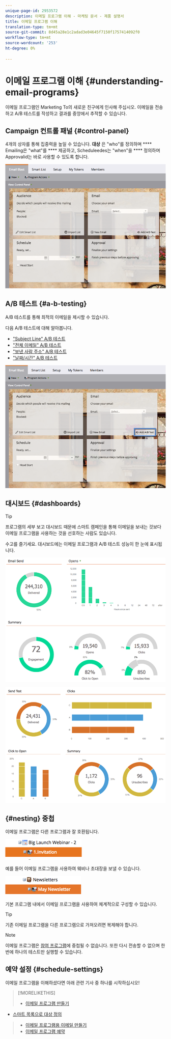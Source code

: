 ```yaml
---
unique-page-id: 2953572
description: 이메일 프로그램 이해 - 마케팅 문서 - 제품 설명서
title: 이메일 프로그램 이해
translation-type: tm+mt
source-git-commit: 8d45a28e1c2adad3e04645f7150f1757414092f0
workflow-type: tm+mt
source-wordcount: '253'
ht-degree: 0%

---
```



# 이메일 프로그램 이해 {#understanding-email-programs}

이메일 프로그램인 Marketing To의 새로운 친구에게 인사해 주십시오. 이메일을 전송하고 A/B 테스트를 작성하고 결과를 중앙에서 추적할 수 있습니다.

## Campaign 컨트롤 패널 {#control-panel}

4개의 상자를 통해 집중력을 높일 수 있습니다. **대상** 은 &quot;who&quot;를 정의하며  **** Emailing은 &quot;what&quot;를  **** 제공하고, Scheduleedes는 &quot;when&quot;을  **** 정의하며Approvalid는 바로 사용할 수 있도록 합니다.

![](assets/emailprogram.png)

## A/B 테스트 {#a-b-testing}

A/B 테스트를 통해 최적의 이메일을 제시할 수 있습니다.

다음 A/B 테스트에 대해 알아봅니다.

* [&quot;Subject Line&quot; A/B 테스트](/help/marketo/product-docs/email-marketing/email-programs/email-program-actions/email-test-a-b-test/use-subject-line-a-b-testing.md)
* [&quot;전체 이메일&quot; A/B 테스트](/help/marketo/product-docs/email-marketing/email-programs/email-program-actions/email-test-a-b-test/use-whole-email-a-b-testing.md)
* [&quot;보낸 사람 주소&quot; A/B 테스트](/help/marketo/product-docs/email-marketing/email-programs/email-program-actions/email-test-a-b-test/use-from-address-a-b-testing.md)
* [&quot;날짜/시간&quot; A/B 테스트](/help/marketo/product-docs/email-marketing/email-programs/email-program-actions/email-test-a-b-test/use-date-time-a-b-testing.md)

![](assets/abtesthighlight.png)

## 대시보드 {#dashboards}

>[!TIP]
>
>프로그램의 세부 보고 대시보드 때문에 스마트 캠페인을 통해 이메일을 보내는 것보다 이메일 프로그램을 사용하는 것을 선호하는 사람도 있습니다.

수고를 즐기세요. 대시보드에는 이메일 프로그램과 A/B 테스트 성능이 한 눈에 표시됩니다.

![](assets/image2015-4-27-11-3a38-3a41.png)

![](assets/image2015-4-27-11-3a38-3a27.png)

## {#nesting} 중첩

이메일 프로그램은 다른 프로그램과 잘 호환됩니다.

![](assets/image2015-4-27-11-3a49-3a22.png)

예를 들어 이메일 프로그램을 사용하여 웨비나 초대장을 보낼 수 있습니다.

![](assets/image2015-4-27-12-3a20-3a40.png)

기본 프로그램 내에서 이메일 프로그램을 사용하여 체계적으로 구성할 수 있습니다.

>[!TIP]
>
>기존 이메일 프로그램을 다른 프로그램으로 가져오려면 복제해야 합니다.

>[!NOTE]
>
>이메일 프로그램은 [참여 프로그램](/help/marketo/getting-started/quick-wins/drip-drip-nurture.md)에 중첩될 수 없습니다. 또한 다시 전송할 수 없으며 한 번에 하나의 테스트만 실행할 수 있습니다.

## 예약 설정 {#schedule-settings}

이메일 프로그램을 이해하셨다면 아래 관련 기사 중 하나를 시작하십시오!

>[!MORELIKETHIS]
>
>* [이메일 프로그램 만들기](/help/marketo/product-docs/email-marketing/email-programs/creating-an-email-program/create-an-email-program.md)
   >
   >
* [스마트 목록으로 대상 정의](/help/marketo/product-docs/email-marketing/email-programs/managing-people-in-email-programs/define-an-audience-with-a-smart-list.md)
>* [이메일 프로그램용 이메일 만들기](/help/marketo/product-docs/email-marketing/email-programs/email-program-actions/create-an-email-for-an-email-program.md)
>* [이메일 프로그램 예약](/help/marketo/product-docs/email-marketing/email-programs/email-program-actions/schedule-your-email-program.md)

